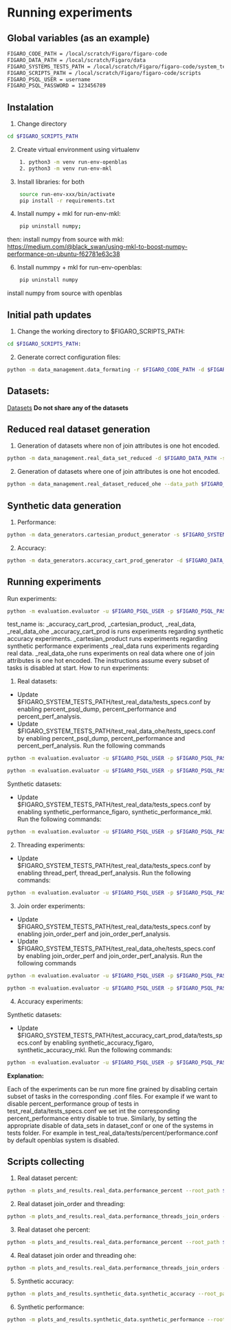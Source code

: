 Running experiments
==================
## Global variables (as an example)
```bash
FIGARO_CODE_PATH = /local/scratch/Figaro/figaro-code
FIGARO_DATA_PATH = /local/scratch/Figaro/data
FIGARO_SYSTEMS_TESTS_PATH = /local/scratch/Figaro/figaro-code/system_tests
FIGARO_SCRIPTS_PATH = /local/scratch/Figaro/figaro-code/scripts
FIGARO_PSQL_USER = username
FIGARO_PSQL_PASSWORD = 123456789
```

## Instalation
1. Change directory
```bash
cd $FIGARO_SCRIPTS_PATH
```
2. Create virtual environment using virtualenv
```bash
    1. python3 -m venv run-env-openblas
    2. python3 -m venv run-env-mkl
```
3. Install libraries: for both
```bash
    source run-env-xxx/bin/activate
    pip install -r requirements.txt
```
4. Install numpy + mkl for run-env-mkl:

```bash
    pip uninstall numpy;
```

then: install numpy from source with mkl: https://medium.com/@black_swan/using-mkl-to-boost-numpy-performance-on-ubuntu-f62781e63c38

6. Install nummpy + mkl for run-env-openblas:
```bash
    pip uninstall numpy
```
install numpy from source with openblas


## Initial path updates

1. Change the working directory to $FIGARO_SCRIPTS_PATH:
```bash
cd $FIGARO_SCRIPTS_PATH:
```
2. Generate correct configuration files:
```bash
python -m data_management.data_formating -r $FIGARO_CODE_PATH -d $FIGARO_DATA_PATH -s $FIGARO_SYSTEMS_TESTS_PATH --backup
```
## Datasets:

[Datasets](https://drive.google.com/file/d/1vPtXFzMfENMa5W46U0lVQgaDtJm6Hgxv/view?usp=sharing)
**Do not share any of the datasets**

## Reduced real dataset generation

1. Generation of datasets where non of join attributes is one hot encoded.
```bash
python -m data_management.real_data_set_reduced -d $FIGARO_DATA_PATH -s $FIGARO_SYSTEMS_TESTS_PATH -p $FIGARO_PSQL_PASSWORD -u $FIGARO_PSQL_USER
```
2. Generation of datasets where one of join attributes is one hot encoded.
```bash
python -m data_management.real_dataset_reduced_ohe --data_path $FIGARO_DATA_PATH
```


## Synthetic data generation

1. Performance:
```bash
python -m data_generators.cartesian_product_generator -s $FIGARO_SYSTEMS_TESTS_PATH -p $FIGARO_PSQL_PASSWORD -u $FIGARO_PSQL_USER -d $FIGARO_DATA_PATH
```
2. Accuracy:
```bash
python -m data_generators.accuracy_cart_prod_generator -d $FIGARO_DATA_PATH -s $FIGARO_SYSTEMS_TESTS_PATH
```

## Running experiments

Run experiments:
```bash
python -m evaluation.evaluator -u $FIGARO_PSQL_USER -p $FIGARO_PSQL_PASSWORD -r $FIGARO_CODE_PATH -s $FIGARO_SYSTEMS_TESTS_PATH --test test_name
```
test_name is: _accuracy_cart_prod, _cartesian_product, _real_data, _real_data_ohe
_accuracy_cart_prod is runs experiments regarding synthetic accuracy experiments.
_cartesian_product runs experiments regarding synthetic performance experiments
_real_data runs experiments regarding real data.
_real_data_ohe runs experiments on real data where one of join attributes is one hot encoded.
The instructions assume every subset of tasks is disabled at start. How to run experiments:

1. Real datasets:
* Update $FIGARO_SYSTEM_TESTS_PATH/test_real_data/tests_specs.conf by enabling percent_psql_dump, percent_performance and percent_perf_analysis.
* Update $FIGARO_SYSTEM_TESTS_PATH/test_real_data_ohe/tests_specs.conf by enabling percent_psql_dump, percent_performance and percent_perf_analysis.
Run the following commands
```bash
python -m evaluation.evaluator -u $FIGARO_PSQL_USER -p $FIGARO_PSQL_PASSWORD -r $FIGARO_CODE_PATH -s $FIGARO_SYSTEMS_TESTS_PATH --test _real_data

python -m evaluation.evaluator -u $FIGARO_PSQL_USER -p $FIGARO_PSQL_PASSWORD -r $FIGARO_CODE_PATH -s $FIGARO_SYSTEMS_TESTS_PATH --test _real_data_ohe
```
Synthetic datasets:
* Update $FIGARO_SYSTEM_TESTS_PATH/test_real_data/tests_specs.conf by enabling synthetic_performance_figaro, synthetic_performance_mkl. Run the following commands:
```bash
python -m evaluation.evaluator -u $FIGARO_PSQL_USER -p $FIGARO_PSQL_PASSWORD -r $FIGARO_CODE_PATH -s $FIGARO_SYSTEMS_TESTS_PATH --test _cartesian_product
```
2. Threading experiments:

* Update $FIGARO_SYSTEM_TESTS_PATH/test_real_data/tests_specs.conf by enabling thread_perf, thread_perf_analysis.
Run the following commands:
```bash
python -m evaluation.evaluator -u $FIGARO_PSQL_USER -p $FIGARO_PSQL_PASSWORD -r $FIGARO_CODE_PATH -s $FIGARO_SYSTEMS_TESTS_PATH --test _real_data
```
3. Join order experiments:

* Update $FIGARO_SYSTEM_TESTS_PATH/test_real_data/tests_specs.conf by enabling join_order_perf and join_order_perf_analysis.
* Update $FIGARO_SYSTEM_TESTS_PATH/test_real_data_ohe/tests_specs.conf by enabling join_order_perf and join_order_perf_analysis.
Run the following commands
```bash
python -m evaluation.evaluator -u $FIGARO_PSQL_USER -p $FIGARO_PSQL_PASSWORD -r $FIGARO_CODE_PATH -s $FIGARO_SYSTEMS_TESTS_PATH --test _real_data

python -m evaluation.evaluator -u $FIGARO_PSQL_USER -p $FIGARO_PSQL_PASSWORD -r $FIGARO_CODE_PATH -s $FIGARO_SYSTEMS_TESTS_PATH --test _real_data_ohe
```
4. Accuracy experiments:

Synthetic datasets:
* Update $FIGARO_SYSTEM_TESTS_PATH/test_accuracy_cart_prod_data/tests_specs.conf by enabling synthetic_accuracy_figaro, synthetic_accuracy_mkl. Run the following commands:

```bash
python -m evaluation.evaluator -u $FIGARO_PSQL_USER -p $FIGARO_PSQL_PASSWORD -r $FIGARO_CODE_PATH -s $FIGARO_SYSTEMS_TESTS_PATH --test _accuracy_cart_prod
```

**Explanation:**

Each of the experiments can be run more fine grained by disabling certain subset of tasks in the corresponding .conf files. For example if we want to disable percent_performance group of tests in test_real_data/tests_specs.conf we set int the corresponding percent_performance entry disable to true.
Similarly, by setting the appropriate disable of data_sets in dataset_conf or one of the systems in tests folder. For example in test_real_data/tests/percent/performance.conf by default openblas system is disabled.



## Scripts collecting
1. Real dataset percent:
```bash
python -m plots_and_results.real_data.performance_percent --root_path $FIGARO_CODE_PATH --exp_names figaro_thin post_proc_mkl post_proc_thin --dump_results
```

2. Real dataset join_order and threading:
```bash
python -m plots_and_results.real_data.performance_threads_join_orders --root_path $FIGARO_CODE_PATH --exp_name figaro_thin --dump_results
```

3. Real dataset ohe percent:
```bash
python -m plots_and_results.real_data.performance_percent --root_path $FIGARO_CODE_PATH --exp_names figaro_thin post_proc_mkl post_proc_thin --dump_results --ohe
 ```

4. Real dataset join order and threading ohe:
```bash
python -m plots_and_results.real_data.performance_threads_join_orders --root_path $FIGARO_CODE_PATH --exp_name figaro_thin --dump_results --ohe
```

5. Synthetic accuracy:
```bash
python -m plots_and_results.synthetic_data.synthetic_accuracy --root_path /local/scratch/Figaro/figaro-code --dump_results
```
6. Synthetic performance:
```bash
python -m plots_and_results.synthetic_data.synthetic_performance --root_path /local/scratch/Figaro/figaro-code --dump_results
 ```